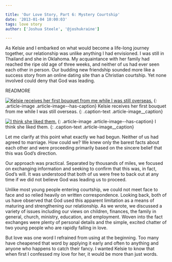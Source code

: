 ```yaml
---

title: 'Our Love Story, Part 6: Mystery Courtship'
date: '2013-01-04 10:00:03'
tags: love story
author: ['Joshua Steele', '@joshukraine']

---
```


As Kelsie and I embarked on what would become a life-long journey together, our relationship was unlike anything I had envisioned. I was still in Thailand and she in Oklahoma. My acquaintance with her family had reached the ripe old age of three weeks, and neither of us had ever seen each other in person. Our budding new friendship sounded more like a success story from an online dating site than a Christian courtship. Yet none involved could deny that God was leading.

READMORE

<a href="https://s3.amazonaws.com/images.ofreport.com/2013/01/P1010017.jpg"><img class="size-medium wp-image-1707 " alt="Kelsie receives her first bouquet from me while I was still overseas." src="https://s3.amazonaws.com/images.ofreport.com/2013/01/P1010017-450x337.jpg" /></a>
{: .article-image .article-image--has-caption}
Kelsie receives her first bouquet from me while I was still overseas.
{: .caption-text .article-image__caption}

<a href="https://s3.amazonaws.com/images.ofreport.com/2013/01/P1010020_3.jpg"><img class="size-medium wp-image-1708  " alt="I think she liked them." src="https://s3.amazonaws.com/images.ofreport.com/2013/01/P1010020_3-450x337.jpg" /></a>
{: .article-image .article-image--has-caption}
I think she liked them.
{: .caption-text .article-image__caption}

Let me clarify at this point what exactly we had begun. Neither of us had agreed to marriage. How could we? We knew only the barest facts about each other and were proceeding primarily based on the sincere belief that this was God’s direction.

Our approach was practical. Separated by thousands of miles, we focused on exchanging information and seeking to confirm that this was, in fact, God’s will. It was understood that both of us were free to back out at any time if we did not believe God was leading us to proceed.

Unlike most young people entering courtship, we could not meet face to face and so relied heavily on written correspondence. Looking back, both of us have observed that God used this apparent limitation as a means of maturing and strengthening our relationship. As we wrote, we discussed a variety of issues including our views on children, finances, the family in general, church, ministry, education, and employment. Woven into the fact exchanges were plenty of personal details and the simple, excited chatter of two young people who are rapidly falling in love.

But love was one word I refrained from using at the beginning. Too many have cheapened that word by applying it early and often to anything and anyone who happens to catch their fancy. I wanted Kelsie to know that when first I confessed my love for her, it would be more than just words.
